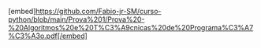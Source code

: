 [embed]https://github.com/Fabio-jr-SM/curso-python/blob/main/Prova%201/Prova%20-%20Algoritmos%20e%20T%C3%A9cnicas%20de%20Programa%C3%A7%C3%A3o.pdf[/embed]
